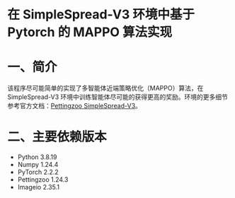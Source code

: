 # 在 SimpleSpread-V3 环境中基于 Pytorch 的 MAPPO 算法实现

# 一、简介

该程序尽可能简单的实现了多智能体近端策略优化（MAPPO）算法，在 SimpleSpread-V3 环境中训练智能体尽可能的获得更高的奖励。环境的更多细节参考官方文档：[Pettingzoo SimpleSpread-V3](https://pettingzoo.farama.org/environments/mpe/simple_spread/)。

# 二、主要依赖版本

- Python 3.8.19
- Numpy  1.24.4
- PyTorch 2.2.2
- Pettingzoo 1.24.3
- Imageio 2.35.1
